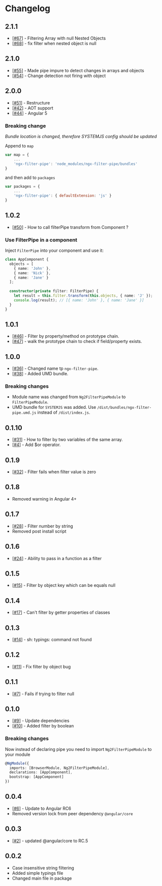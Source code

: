 # Changelog

## 2.1.1
* [[#67](https://github.com/VadimDez/ngx-filter-pipe/issues/67)] - Filtering Array with null Nested Objects
* [[#68](https://github.com/VadimDez/ngx-filter-pipe/pull/68)] - fix filter when nested object is null

## 2.1.0
* [[#55](https://github.com/VadimDez/ngx-filter-pipe/pull/55)] - Made pipe impure to detect changes in arrays and objects
* [[#54](https://github.com/VadimDez/ngx-filter-pipe/issues/54)] - Change detection not firing with object


## 2.0.0
* [[#51](https://github.com/VadimDez/ngx-filter-pipe/pull/51)] - Restructure
* [[#42](https://github.com/VadimDez/ngx-filter-pipe/issues/42)] - AOT support
* [[#44](https://github.com/VadimDez/ngx-filter-pipe/issues/44)] - Angular 5

### Breaking change

*Bundle location is changed, therefore SYSTEMJS config should be updated*

Append to `map`
```js
var map = {
    ...
    'ngx-filter-pipe': 'node_modules/ngx-filter-pipe/bundles'
}
```
and then add to `packages`

```js
var packages = {
    ...
    'ngx-filter-pipe': { defaultExtension: 'js' }
}
```


## 1.0.2
* [[#50](https://github.com/VadimDez/ngx-filter-pipe/issues/50)] - How to call filterPipe transform from Component ?

### Use FilterPipe in a component

Inject `FilterPipe` into your component and use it:

```ts
class AppComponent {
  objects = [
    { name: 'John' },
    { name: 'Nick' },
    { name: 'Jane' }
  ];
  
  constructor(private filter: FilterPipe) {
    let result = this.filter.transform(this.objects, { name: 'J' });
    console.log(result); // [{ name: 'John' }, { name: 'Jane' }]
  }
}
```

## 1.0.1
* [[#46](https://github.com/VadimDez/ngx-filter-pipe/issues/46)] - Filter by property/method on prototype chain.
* [[#47](https://github.com/VadimDez/ngx-filter-pipe/pull/47)] - walk the prototype chain to check if field/property exists.

## 1.0.0
* [[#36](https://github.com/VadimDez/ngx-filter-pipe/issues/36)] - Changed name tp `ngx-filter-pipe`.
* [[#38](https://github.com/VadimDez/ngx-filter-pipe/issues/38)] - Added UMD bundle.

### Breaking changes

* Module name was changed from `Ng2FilterPipeModule` to `FilterPipeModule`.
* UMD bundle for `SYSTEMJS` was added. Use `/dist/bundles/ngx-filter-pipe.umd.js` instead of `/dist/index.js`. 

## 0.1.10
* [[#31](https://github.com/VadimDez/ng2-filter-pipe/issues/31)] - How to filter by two variables of the same array.
* [[#4](https://github.com/VadimDez/ng2-filter-pipe/issues/4)] - Add $or operator.

## 0.1.9
* [[#32](https://github.com/VadimDez/ng2-filter-pipe/issues/32)] - Filter fails when filter value is zero

## 0.1.8
* Removed warning in Angular 4+

## 0.1.7
* [[#28](https://github.com/VadimDez/ng2-filter-pipe/issues/28)] - Filter number by string
* Removed post install script

## 0.1.6
* [[#24](https://github.com/VadimDez/ng2-filter-pipe/pull/24)] - Ability to pass in a function as a filter

## 0.1.5
* [[#15](https://github.com/VadimDez/ng2-filter-pipe/issues/15)] - Filter by object key which can be equals null

## 0.1.4
* [[#17](https://github.com/VadimDez/ng2-filter-pipe/issues/17)] - Can't filter by getter properties of classes

## 0.1.3
* [[#14](https://github.com/VadimDez/ng2-filter-pipe/issues/14)] - sh: typings: command not found

## 0.1.2
* [[#11](https://github.com/VadimDez/ng2-filter-pipe/issues/11)] - Fix filter by object bug

## 0.1.1
* [[#7](https://github.com/VadimDez/ng2-filter-pipe/issues/7)] - Fails if trying to filter null

## 0.1.0
* [[#9](https://github.com/VadimDez/ng2-filter-pipe/issues/9)] - Update dependencies
* [[#10](https://github.com/VadimDez/ng2-filter-pipe/issues/10)] - Added filter by boolean

### Breaking changes
Now instead of declaring pipe you need to import `Ng2FilterPipeModule` to your module
```ts
@NgModule({
  imports: [BrowserModule, Ng2FilterPipeModule],
  declarations: [AppComponent],
  bootstrap: [AppComponent]
})
```


## 0.0.4

* [[#6](https://github.com/VadimDez/ng2-filter-pipe/issues/6)] - Update to Angular RC6
* Removed version lock from peer dependency `@angular/core`


## 0.0.3

* [[#2](https://github.com/VadimDez/ng2-filter-pipe/issues/2)] - updated @angular/core to RC.5

## 0.0.2

* Case insensitive string filtering
* Added simple typings file
* Changed main file in package